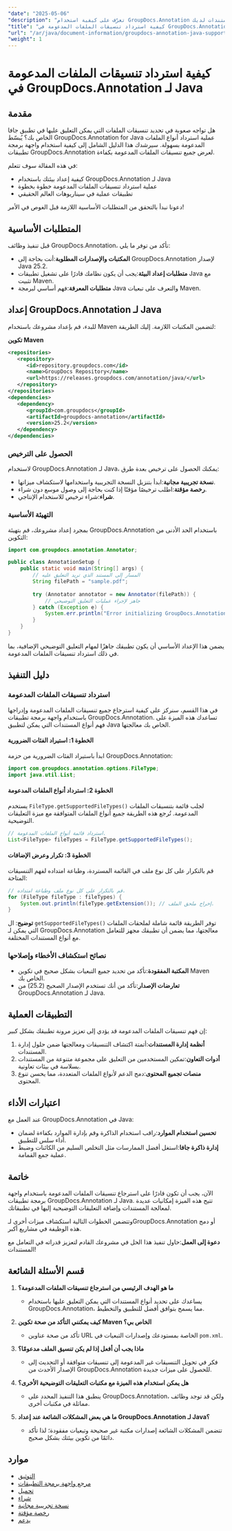 ```yaml
---
"date": "2025-05-06"
"description": "تعرّف على كيفية استخدام GroupDocs.Annotation لجافا لعرض تنسيقات الملفات المدعومة بكفاءة من خلال دليلنا المفصل. مثالي لتحسين تطبيقات شرح المستندات لديك."
"title": "كيفية استرداد تنسيقات الملفات المدعومة في GroupDocs.Annotation لـ Java - دليل شامل"
"url": "/ar/java/document-information/groupdocs-annotation-java-supported-formats/"
"weight": 1
---
```


# كيفية استرداد تنسيقات الملفات المدعومة في GroupDocs.Annotation لـ Java

## مقدمة

هل تواجه صعوبة في تحديد تنسيقات الملفات التي يمكن التعليق عليها في تطبيق جافا الخاص بك؟ يُبسّط GroupDocs.Annotation for Java عملية استرداد أنواع الملفات المدعومة بسهولة. سيرشدك هذا الدليل الشامل إلى كيفية استخدام واجهة برمجة تطبيقات GroupDocs.Annotation لعرض جميع تنسيقات الملفات المدعومة بكفاءة.

في هذه المقالة سوف تتعلم:
- كيفية إعداد بيئتك باستخدام GroupDocs.Annotation لـ Java
- عملية استرداد تنسيقات الملفات المدعومة خطوة بخطوة
- تطبيقات عملية في سيناريوهات العالم الحقيقي

دعونا نبدأ بالتحقق من المتطلبات الأساسية اللازمة قبل الغوص في الأمر!

## المتطلبات الأساسية

قبل تنفيذ وظائف GroupDocs.Annotation، تأكد من توفر ما يلي:
- **المكتبات والإصدارات المطلوبة**:أنت بحاجة إلى GroupDocs.Annotation لإصدار Java 25.2.
- **متطلبات إعداد البيئة**:يجب أن يكون نظامك قادرًا على تشغيل تطبيقات Java مع تثبيت Maven.
- **متطلبات المعرفة**:فهم أساسي لبرمجة Java والتعرف على تبعيات Maven.

## إعداد GroupDocs.Annotation لـ Java

للبدء، قم بإعداد مشروعك باستخدام Maven لتضمين المكتبات اللازمة. إليك الطريقة:

**تكوين Maven**

```xml
<repositories>
   <repository>
      <id>repository.groupdocs.com</id>
      <name>GroupDocs Repository</name>
      <url>https://releases.groupdocs.com/annotation/java/</url>
   </repository>
</repositories>
<dependencies>
   <dependency>
      <groupId>com.groupdocs</groupId>
      <artifactId>groupdocs-annotation</artifactId>
      <version>25.2</version>
   </dependency>
</dependencies>
```

### الحصول على الترخيص

لاستخدام GroupDocs.Annotation لـ Java، يمكنك الحصول على ترخيص بعدة طرق:
- **نسخة تجريبية مجانية**:ابدأ بتنزيل النسخة التجريبية واستخدامها لاستكشاف ميزاتها.
- **رخصة مؤقتة**:اطلب ترخيصًا مؤقتًا إذا كنت بحاجة إلى وصول موسع دون شراء.
- **شراء**:شراء ترخيص للاستخدام الإنتاجي.

### التهيئة الأساسية

بمجرد إعداد مشروعك، قم بتهيئة GroupDocs.Annotation باستخدام الحد الأدنى من التكوين:

```java
import com.groupdocs.annotation.Annotator;

public class AnnotationSetup {
    public static void main(String[] args) {
        // المسار إلى المستند الذي تريد التعليق عليه
        String filePath = "sample.pdf";
        
        try (Annotator annotator = new Annotator(filePath)) {
            // جاهز لإجراء عمليات التعليق التوضيحي
        } catch (Exception e) {
            System.err.println("Error initializing GroupDocs.Annotation: " + e.getMessage());
        }
    }
}
```

يضمن هذا الإعداد الأساسي أن يكون تطبيقك جاهزًا لمهام التعليق التوضيحي الإضافية، بما في ذلك استرداد تنسيقات الملفات المدعومة.

## دليل التنفيذ

### استرداد تنسيقات الملفات المدعومة

في هذا القسم، سنركز على كيفية استرجاع جميع تنسيقات الملفات المدعومة وإدراجها باستخدام واجهة برمجة تطبيقات GroupDocs.Annotation. تساعدك هذه الميزة على فهم أنواع المستندات التي يمكن لتطبيق Java الخاص بك معالجتها.

#### الخطوة 1: استيراد الفئات الضرورية

ابدأ باستيراد الفئات الضرورية من حزمة GroupDocs.Annotation:

```java
import com.groupdocs.annotation.options.FileType;
import java.util.List;
```

#### الخطوة 2: استرداد أنواع الملفات المدعومة

يستخدم `FileType.getSupportedFileTypes()` لجلب قائمة بتنسيقات الملفات المدعومة. تُرجع هذه الطريقة جميع أنواع الملفات المتوافقة مع ميزة التعليقات التوضيحية.

```java
// استرداد قائمة أنواع الملفات المدعومة.
List<FileType> fileTypes = FileType.getSupportedFileTypes();
```

#### الخطوة 3: تكرار وعرض الإضافات

قم بالتكرار على كل نوع ملف في القائمة المستردة، وطباعة امتداده لفهم التنسيقات المتاحة:

```java
// قم بالتكرار على كل نوع ملف وطباعة امتداده.
for (FileType fileType : fileTypes) {
    System.out.println(fileType.getExtension()); // إخراج ملحق الملف.
}
```

**توضيح**: ال `getSupportedFileTypes()` توفر الطريقة قائمة شاملة لملحقات الملفات التي يمكن لـ GroupDocs.Annotation معالجتها، مما يضمن أن تطبيقك مجهز للتعامل مع أنواع المستندات المختلفة.

### نصائح استكشاف الأخطاء وإصلاحها

- **المكتبة المفقودة**:تأكد من تحديد جميع التبعيات بشكل صحيح في تكوين Maven الخاص بك.
- **تعارضات الإصدار**:تأكد من أنك تستخدم الإصدار الصحيح (25.2) من GroupDocs.Annotation لـ Java.

## التطبيقات العملية

إن فهم تنسيقات الملفات المدعومة قد يؤدي إلى تعزيز مرونة تطبيقك بشكل كبير:
1. **أنظمة إدارة المستندات**:أتمتة اكتشاف التنسيقات ومعالجتها ضمن حلول إدارة المستندات.
2. **أدوات التعاون**:تمكين المستخدمين من التعليق على مجموعة متنوعة من المستندات بسلاسة في بيئات تعاونية.
3. **منصات تجميع المحتوى**:دمج الدعم لأنواع الملفات المتعددة، مما يحسن تنوع المحتوى.

## اعتبارات الأداء

عند العمل مع GroupDocs.Annotation في Java:
- **تحسين استخدام الموارد**:راقب استخدام الذاكرة وقم بإدارة الموارد بكفاءة لضمان أداء سلس للتطبيق.
- **إدارة ذاكرة جافا**:استغل أفضل الممارسات مثل التخلص السليم من الكائنات وضبط عملية جمع القمامة.

## خاتمة

الآن، يجب أن تكون قادرًا على استرجاع تنسيقات الملفات المدعومة باستخدام واجهة برمجة تطبيقات GroupDocs.Annotation لـ Java. تتيح هذه الميزة إمكانيات عديدة لمعالجة المستندات وإضافة التعليقات التوضيحية إليها في تطبيقاتك.

وتتضمن الخطوات التالية استكشاف ميزات أخرى لـGroupDocs.Annotation أو دمج هذه الوظيفة في مشاريع أكبر.

**دعوة إلى العمل**:حاول تنفيذ هذا الحل في مشروعك القادم لتعزيز قدراته في التعامل مع المستندات!

## قسم الأسئلة الشائعة

1. **ما هو الهدف الرئيسي من استرجاع تنسيقات الملفات المدعومة؟**
   - يساعدك على تحديد أنواع المستندات التي يمكن التعليق عليها باستخدام GroupDocs.Annotation، مما يسمح بتوافق أفضل للتطبيق والتخطيط.

2. **كيف يمكنني التأكد من صحة تكوين Maven الخاص بي؟**
   - تأكد من صحة عناوين URL الخاصة بمستودعك وإصدارات التبعيات في `pom.xml`.

3. **ماذا يجب أن أفعل إذا لم يكن تنسيق الملف مدعومًا؟**
   - فكر في تحويل التنسيقات غير المدعومة إلى تنسيقات متوافقة أو التحديث إلى الإصدار الأحدث من GroupDocs.Annotation للحصول على ميزات جديدة.

4. **هل يمكن استخدام هذه الميزة مع مكتبات التعليقات التوضيحية الأخرى؟**
   - ينطبق هذا التنفيذ المحدد على GroupDocs.Annotation، ولكن قد توجد وظائف مماثلة في مكتبات أخرى.

5. **ما هي بعض المشكلات الشائعة عند إعداد GroupDocs.Annotation لـ Java؟**
   - تتضمن المشكلات الشائعة إصدارات مكتبة غير صحيحة وتبعيات مفقودة؛ لذا تأكد دائمًا من تكوين بيئتك بشكل صحيح.

## موارد
- [التوثيق](https://docs.groupdocs.com/annotation/java/)
- [مرجع واجهة برمجة التطبيقات](https://reference.groupdocs.com/annotation/java/)
- [تحميل](https://releases.groupdocs.com/annotation/java/)
- [شراء](https://purchase.groupdocs.com/buy)
- [نسخة تجريبية مجانية](https://releases.groupdocs.com/annotation/java/)
- [رخصة مؤقتة](https://purchase.groupdocs.com/temporary-license/)
- [يدعم](https://forum.groupdocs.com/c/annotation/)